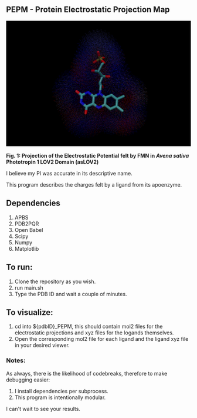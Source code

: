 ## PEPM - Protein Electrostatic Projection Map

<!-- ![PEPM Logo](./TitleImg.png){width=120 height=120} -->

<img src="./TitleImg.png" alt="TitleImage">

**Fig. 1: Projection of the Electrostatic Potential felt by FMN in *Avena sativa* Phototropin 1 LOV2 Domain (asLOV2)**


I believe my PI was accurate in its descriptive name. 

This program describes the charges felt by a ligand from its apoenzyme.

## Dependencies
1. APBS
2. PDB2PQR
3. Open Babel
4. Scipy
5. Numpy
6. Matplotlib
   


## To run:
1. Clone the repository as you wish.
2. run main.sh
3. Type the PDB ID and wait a couple of minutes.

## To visualize:
1. cd into ${pdbID}_PEPM, this should contain mol2 files for the electrostatic projections and xyz files for the logands themselves. 
2. Open the corresponding mol2 file for each ligand and the ligand xyz file in your desired viewer.


### Notes:
As always, there is the likelihood of codebreaks, therefore to make debugging easier:
1. I install dependencies per subprocess.
2. This program is intentionally modular.


I can't wait to see your results.
